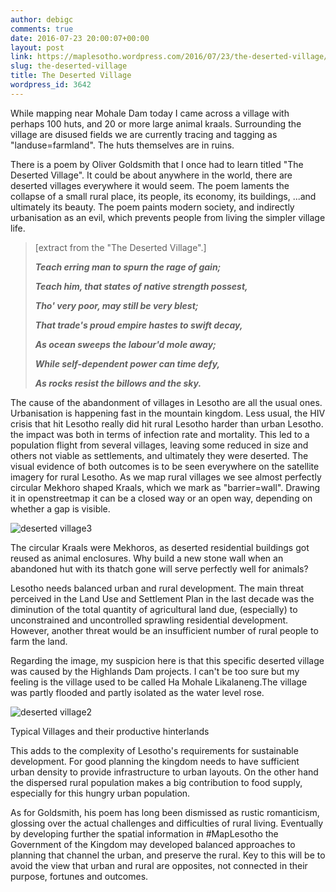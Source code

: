 ```yaml
---
author: debigc
comments: true
date: 2016-07-23 20:00:07+00:00
layout: post
link: https://maplesotho.wordpress.com/2016/07/23/the-deserted-village/
slug: the-deserted-village
title: The Deserted Village
wordpress_id: 3642
---
```


While mapping near Mohale Dam today I came across a village with perhaps 100 huts, and 20 or more large animal kraals. Surrounding the village are disused fields we are currently tracing and tagging as "landuse=farmland". The huts themselves are in ruins.

There is a poem by Oliver Goldsmith that I once had to learn titled "The Deserted Village". It could be about anywhere in the world, there are deserted villages everywhere it would seem. The poem laments the collapse of a small rural place, its people, its economy, its buildings, ...and ultimately its beauty. The poem paints modern society, and indirectly urbanisation as an evil, which prevents people from living the simpler village life.




> [extract from the "The Deserted Village".]
> 
> _**Teach erring man to spurn the rage of gain;**_
> 
> _**Teach him, that states of native strength possest,**_
> 
> _**Tho' very poor, may still be very blest;**_
> 
> _**That trade's proud empire hastes to swift decay,**_
> 
> _**As ocean sweeps the labour'd mole away;**_
> 
> _**While self-dependent power can time defy,**_
> 
> _**As rocks resist the billows and the sky.**_

The cause of the abandonment of villages in Lesotho are all the usual ones. Urbanisation is happening fast in the mountain kingdom. Less usual, the HIV crisis that hit Lesotho really did hit rural Lesotho harder than urban Lesotho. the impact was both in terms of infection rate and mortality. This led to a population flight from several villages, leaving some reduced in size and others not viable as settlements, and ultimately they were deserted. The visual evidence of both outcomes is to be seen everywhere on the satellite imagery for rural Lesotho. As we map rural villages we see almost perfectly circular Mekhoro shaped Kraals, which we mark as "barrier=wall". Drawing it in openstreetmap it can be a closed way or an open way, depending on whether a gap is visible.

![deserted village3](https://maplesotho.files.wordpress.com/2016/07/deserted-village3.jpg?w=680)

The circular Kraals were Mekhoros, as deserted residential buildings got reused as animal enclosures. Why build a new stone wall when an abandoned hut with its thatch gone will serve perfectly well for animals?

Lesotho needs balanced urban and rural development. The main threat perceived in the Land Use and Settlement Plan in the last decade was the diminution of the total quantity of agricultural land due, (especially) to unconstrained and uncontrolled sprawling residential development. However, another threat would be an insufficient number of rural people to farm the land.

Regarding the image, my suspicion here is that this specific deserted village was caused by the Highlands Dam projects. I can't be too sure but my feeling is the village used to be called Ha Mohale Likalaneng.The village was partly flooded and partly isolated as the water level rose.

![deserted village2](https://maplesotho.files.wordpress.com/2016/07/deserted-village2.jpg)

Typical Villages and their productive hinterlands

This adds to the complexity of Lesotho's requirements for sustainable development. For good planning the kingdom needs to have sufficient urban density to provide infrastructure to urban layouts. On the other hand the dispersed rural population makes a big contribution to food supply, especially for this hungry urban population.

As for Goldsmith, his poem has long been dismissed as rustic romanticism, glossing over the actual challenges and difficulties of rural living. Eventually by developing further the spatial information in #MapLesotho the Government of the Kingdom may developed balanced approaches to planning that channel the urban, and preserve the rural. Key to this will be to avoid the view that urban and rural are opposites, not connected in their purpose, fortunes and outcomes.
